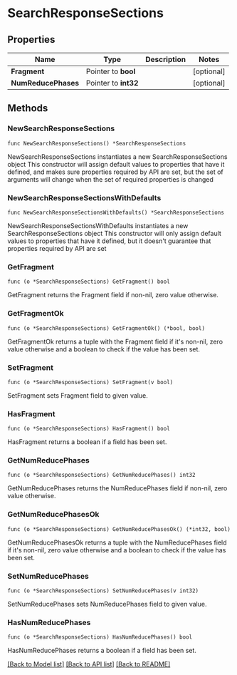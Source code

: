 # SearchResponseSections

## Properties

Name | Type | Description | Notes
------------ | ------------- | ------------- | -------------
**Fragment** | Pointer to **bool** |  | [optional] 
**NumReducePhases** | Pointer to **int32** |  | [optional] 

## Methods

### NewSearchResponseSections

`func NewSearchResponseSections() *SearchResponseSections`

NewSearchResponseSections instantiates a new SearchResponseSections object
This constructor will assign default values to properties that have it defined,
and makes sure properties required by API are set, but the set of arguments
will change when the set of required properties is changed

### NewSearchResponseSectionsWithDefaults

`func NewSearchResponseSectionsWithDefaults() *SearchResponseSections`

NewSearchResponseSectionsWithDefaults instantiates a new SearchResponseSections object
This constructor will only assign default values to properties that have it defined,
but it doesn't guarantee that properties required by API are set

### GetFragment

`func (o *SearchResponseSections) GetFragment() bool`

GetFragment returns the Fragment field if non-nil, zero value otherwise.

### GetFragmentOk

`func (o *SearchResponseSections) GetFragmentOk() (*bool, bool)`

GetFragmentOk returns a tuple with the Fragment field if it's non-nil, zero value otherwise
and a boolean to check if the value has been set.

### SetFragment

`func (o *SearchResponseSections) SetFragment(v bool)`

SetFragment sets Fragment field to given value.

### HasFragment

`func (o *SearchResponseSections) HasFragment() bool`

HasFragment returns a boolean if a field has been set.

### GetNumReducePhases

`func (o *SearchResponseSections) GetNumReducePhases() int32`

GetNumReducePhases returns the NumReducePhases field if non-nil, zero value otherwise.

### GetNumReducePhasesOk

`func (o *SearchResponseSections) GetNumReducePhasesOk() (*int32, bool)`

GetNumReducePhasesOk returns a tuple with the NumReducePhases field if it's non-nil, zero value otherwise
and a boolean to check if the value has been set.

### SetNumReducePhases

`func (o *SearchResponseSections) SetNumReducePhases(v int32)`

SetNumReducePhases sets NumReducePhases field to given value.

### HasNumReducePhases

`func (o *SearchResponseSections) HasNumReducePhases() bool`

HasNumReducePhases returns a boolean if a field has been set.


[[Back to Model list]](../README.md#documentation-for-models) [[Back to API list]](../README.md#documentation-for-api-endpoints) [[Back to README]](../README.md)


